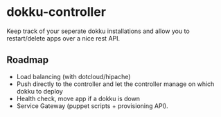 dokku-controller
================

Keep track of your seperate dokku installations and allow you to restart/delete apps over a nice rest API.

Roadmap
-------

- Load balancing (with dotcloud/hipache)
- Push directly to the controller and let the controller manage on which dokku to deploy
- Health check, move app if a dokku is down
- Service Gateway (puppet scripts + provisioning API).

